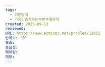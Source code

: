 ```yaml
---
tags:
  - 이분탐색
  - 가장긴증가하는부분수열문제
created: 2025-09-13
reviewed:
URL: https://www.acmicpc.net/problem/12015
반복수: "0"
복습:
중요성:
레이팅:
메모:
---
```

